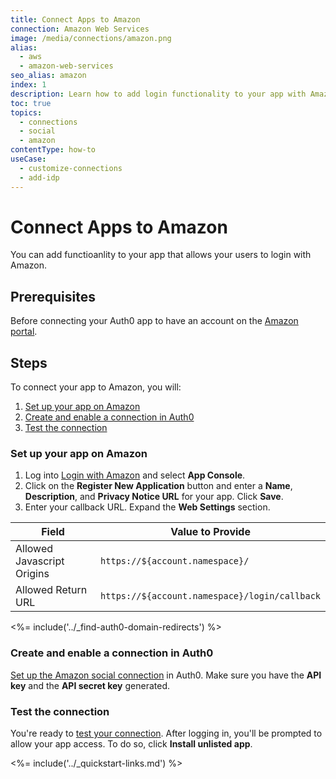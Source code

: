 ```yaml
---
title: Connect Apps to Amazon
connection: Amazon Web Services
image: /media/connections/amazon.png
alias:
  - aws
  - amazon-web-services
seo_alias: amazon
index: 1
description: Learn how to add login functionality to your app with Amazon. You will need to obtain a Client Id and Client Secret for Amazon.
toc: true
topics:
  - connections
  - social
  - amazon
contentType: how-to
useCase:
  - customize-connections
  - add-idp
---
```


# Connect Apps to Amazon

You can add functioanlity to your app that allows your users to login with Amazon.

## Prerequisites

Before connecting your Auth0 app to have an account on the [Amazon portal](http://login.amazon.com). 

## Steps

To connect your app to Amazon, you will:

1. [Set up your app on Amazon](#set-up-your-app-on-amazon)
2. [Create and enable a connection in Auth0](#create-and-enable-a-connection-in-auth0)
3. [Test the connection](#test-the-connection) 

### Set up your app on Amazon

1. Log into [Login with Amazon](http://login.amazon.com) and select **App Console**.
2. Click on the **Register New Application** button and enter a **Name**, **Description**, and **Privacy Notice URL** for your app. Click **Save**.
3. Enter your callback URL. Expand the **Web Settings** section. 

| Field | Value to Provide |
| - | - |
| Allowed Javascript Origins | `https://${account.namespace}/` |
| Allowed Return URL | `https://${account.namespace}/login/callback` |

<%= include('../_find-auth0-domain-redirects') %>

### Create and enable a connection in Auth0

[Set up the Amazon social connection](/dashboard/guides/connections/set-up-connections-social) in Auth0. Make sure you have the **API key** and the **API secret key** generated.

### Test the connection

You're ready to [test your connection](/dashboard/guides/connections/test-connections-social). After logging in, you'll be prompted to allow your app access. To do so, click **Install unlisted app**.

<%= include('../_quickstart-links.md') %>
